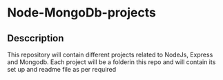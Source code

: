 # Node-MongoDb-projects

## Desccription
This repository will contain different projects related to NodeJs, Express and Mongodb.
Each project will be a folderin this repo and will contain its set up and readme file as per required
